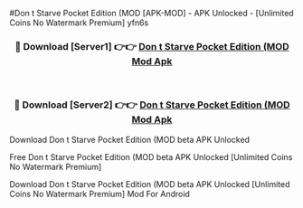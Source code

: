 #Don t Starve Pocket Edition (MOD [APK-MOD] - APK Unlocked - [Unlimited Coins No Watermark Premium] yfn6s



<div align="center">

<h3>🔴 Download [Server1] 👉👉 <a href="https://momento.my/?title=Don_t_Starve_Pocket_Edition_(MOD">Don t Starve Pocket Edition (MOD Mod Apk</a></h3><br>

<h3>🔴 Download [Server2] 👉👉 <a href="https://momento.my/?title=Don_t_Starve_Pocket_Edition_(MOD">Don t Starve Pocket Edition (MOD Mod Apk</a></h3>
</div>



Download Don t Starve Pocket Edition (MOD beta APK Unlocked

Free Don t Starve Pocket Edition (MOD beta APK Unlocked [Unlimited Coins No Watermark Premium]

Download Don t Starve Pocket Edition (MOD beta APK Unlocked [Unlimited Coins No Watermark Premium] Mod For Android
